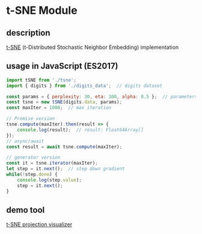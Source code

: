 # t-SNE Module

## description
[t-SNE](https://en.wikipedia.org/wiki/T-distributed_stochastic_neighbor_embedding) (t-Distributed Stochastic Neighbor Embedding) implementation

## usage in JavaScript (ES2017)
```js
import tSNE from './tsne';
import { digits } from './digits_data';  // digits dataset

const params = { perplexity: 30, eta: 100, alpha: 0.5 };  // parameters
const tsne = new tSNE(digits.data, params);
const maxIter = 1000;  // max iteration

// Promise version
tsne.compute(maxIter).then(result => {
    console.log(result);  // result: Float64Array[]
});
// async/await
const result = await tsne.compute(maxIter);

// generator version
const it = tsne.iterator(maxIter);
let step = it.next();  // step down gradient
while(!step.done) {
    console.log(step.value);
    step = it.next();
}
```

## demo tool
[t-SNE projection visualizer](https://rest-term.com/labs/html5/tsne/)